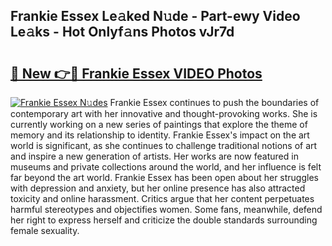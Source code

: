 ## Frankie Essex Le𝚊ked N𝚞de - Part-ewy Video Le𝚊ks - Hot Onlyf𝚊ns Photos vJr7d

# <h2><a href="http://ab33461.deff.icu/?id=Frankie+Essex">🔗 New 👉🔴 Frankie Essex VIDEO Photos</a></h2>

[![Frankie Essex N𝚞des](https://i.imgur.com/rIISA9y.gif)](http://ab33461.deff.icu/?id=Frankie+Essex)
Frankie Essex continues to push the boundaries of contemporary art with her innovative and thought-provoking works. She is currently working on a new series of paintings that explore the theme of memory and its relationship to identity. Frankie Essex's impact on the art world is significant, as she continues to challenge traditional notions of art and inspire a new generation of artists. Her works are now featured in museums and private collections around the world, and her influence is felt far beyond the art world. Frankie Essex has been open about her struggles with depression and anxiety, but her online presence has also attracted toxicity and online harassment. Critics argue that her content perpetuates harmful stereotypes and objectifies women. Some fans, meanwhile, defend her right to express herself and criticize the double standards surrounding female sexuality.

